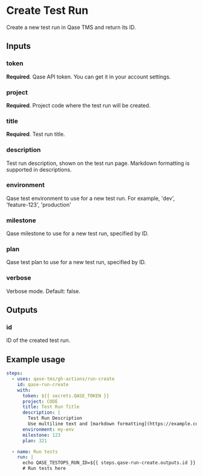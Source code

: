 # Create Test Run

Create a new test run in Qase TMS and return its ID.

## Inputs

### token

**Required**. Qase API token. You can get it in your account settings.

### project

**Required**. Project code where the test run will be created.

### title

**Required**. Test run title. 

### description

Test run description, shown on the test run page.
Markdown formatting is supported in descriptions.

### environment

Qase test environment to use for a new test run.
For example, 'dev', 'feature-123', 'production'

### milestone

Qase milestone to use for a new test run, specified by ID.

### plan

Qase test plan to use for a new test run, specified by ID.

### verbose

Verbose mode. Default: false.

## Outputs

### id

ID of the created test run.

## Example usage

```yaml
steps:
  - uses: qase-tms/gh-actions/run-create
    id: qase-run-create
    with:
      token: ${{ secrets.QASE_TOKEN }}
      project: CODE
      title: Test Run Title
      description: |
        Test Run Description
        Use multiline text and [markdown formatting](https://example.com)
      environment: my-env
      milestone: 123
      plan: 321

  - name: Run tests
    run: |
      echo QASE_TESTOPS_RUN_ID=${{ steps.qase-run-create.outputs.id }} >> $GITHUB_ENV
      # Run tests here  
```
